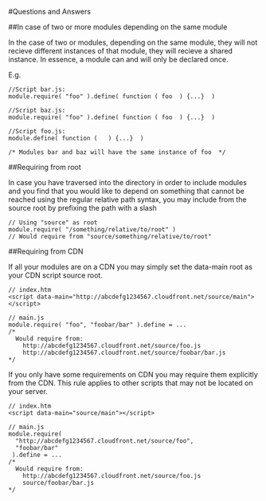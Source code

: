 
#Questions and Answers

##In case of two or more modules depending on the same module

In  the case of two or modules, depending on the same module, they will not
recieve different instances of that module, they will recieve a shared instance.
In essence, a module can and will only be declared once.

E.g.

    //Script bar.js:
    module.require( "foo" ).define( function ( foo  ) {...}  )

    //Script baz.js:
    module.require( "foo" ).define( function ( foo  ) {...}  )

    //Script foo.js:
    module.define( function (   ) {...}  )

    /* Modules bar and baz will have the same instance of foo  */

##Requiring from root

In case you have traversed into the directory in order to include modules
and you find that you would like to depend on something that cannot be reached
using the regular relative path syntax, you may include from the source root
by prefixing the path with a slash

    // Using "source" as root
    module.require( "/something/relative/to/root" )
    // Would require from "source/something/relative/to/root"

##Requiring from CDN

If all your modules are on a CDN you may simply set the data-main root as
your CDN script source root.

    // index.htm
    <script data-main="http://abcdefg1234567.cloudfront.net/source/main"></script>

    // main.js
    module.require( "foo", "foobar/bar" ).define = ...
    /*
      Would require from:
        http://abcdefg1234567.cloudfront.net/source/foo.js
        http://abcdefg1234567.cloudfront.net/source/foobar/bar.js
    */

If you only have some requirements on CDN you may require them explicitly from the CDN.
This rule applies to other scripts that may not be located on your server.

    // index.htm
    <script data-main="source/main"></script>

    // main.js
    module.require(
      "http://abcdefg1234567.cloudfront.net/source/foo",
      "foobar/bar"
     ).define = ...
    /*
      Would require from:
        http://abcdefg1234567.cloudfront.net/source/foo.js
        source/foobar/bar.js
    */